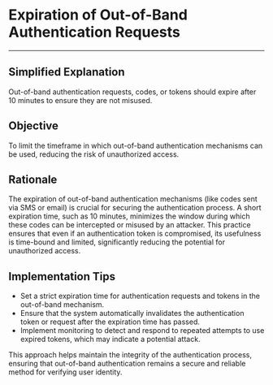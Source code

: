 # Expiration of Out-of-Band Authentication Requests

---

## Simplified Explanation

Out-of-band authentication requests, codes, or tokens should expire after 10 minutes to ensure they are not misused.

## Objective

To limit the timeframe in which out-of-band authentication mechanisms can be used, reducing the risk of unauthorized access.

## Rationale

The expiration of out-of-band authentication mechanisms (like codes sent via SMS or email) is crucial for securing the authentication process. A short expiration time, such as 10 minutes, minimizes the window during which these codes can be intercepted or misused by an attacker. This practice ensures that even if an authentication token is compromised, its usefulness is time-bound and limited, significantly reducing the potential for unauthorized access.

## Implementation Tips

- Set a strict expiration time for authentication requests and tokens in the out-of-band mechanism.
- Ensure that the system automatically invalidates the authentication token or request after the expiration time has passed.
- Implement monitoring to detect and respond to repeated attempts to use expired tokens, which may indicate a potential attack.

This approach helps maintain the integrity of the authentication process, ensuring that out-of-band authentication remains a secure and reliable method for verifying user identity.
